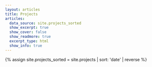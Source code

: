 ```yaml
---
layout: articles
title: Projects
articles:
  data_source: site.projects_sorted
  show_excerpt: true
  show_cover: false
  show_readmore: true
  excerpt_type: html
  show_info: true
---
```


{% assign site.projects_sorted = site.projects | sort: 'date' | reverse %}